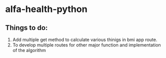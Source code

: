 # alfa-health-python
## Things to do: 
1. Add multiple get method to calculate various thinigs in bmi app route.
2. To develop multiple routes for other major function and implementation of the algorithm
